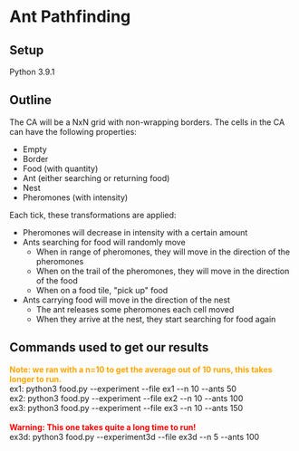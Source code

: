 # Ant Pathfinding

## Setup

Python 3.9.1

## Outline

The CA will be a NxN grid with non-wrapping borders.
The cells in the CA can have the following properties:
* Empty
* Border
* Food (with quantity)
* Ant (either searching or returning food)
* Nest
* Pheromones (with intensity)

Each tick, these transformations are applied:

* Pheromones will decrease in intensity with a certain amount
* Ants searching for food will randomly move
    * When in range of pheromones, they will move in the direction of the pheromones
    * When on the trail of the pheromones, they will move in the direction of the food
    * When on a food tile, "pick up" food
* Ants carrying food will move in the direction of the nest
    * The ant releases some pheromones each cell moved
    * When they arrive at the nest, they start searching for food again

## Commands used to get our results
<span style="color:orange">**Note: we ran with a n=10 to get the average out of 10 runs, this takes longer to run.**</span> \
ex1: python3 food.py --experiment --file ex1 --n 10 --ants 50 \
ex2: python3 food.py --experiment --file ex2 --n 10 --ants 100 \
ex3: python3 food.py --experiment --file ex3 --n 10 --ants 150 \
\
<span style="color:red">**Warning: This one takes quite a long time to run!**</span> \
ex3d: python3 food.py --experiment3d --file ex3d --n 5 --ants 100
